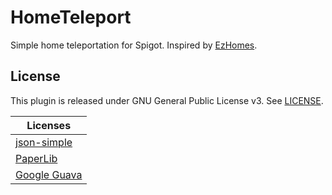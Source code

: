 # HomeTeleport

Simple home teleportation for Spigot. Inspired by [EzHomes](https://github.com/hyperdefined/EzHomes).

## License

This plugin is released under GNU General Public License v3. See [LICENSE](https://github.com/rosengrenen/hometeleport/blob/main/LICENSE).

| Licenses                                                            |
| ------------------------------------------------------------------- |
| [json-simple](https://www.apache.org/licenses/LICENSE-2.0.html)     |
| [PaperLib](https://github.com/PaperMC/PaperLib/blob/master/LICENSE) |
| [Google Guava](https://github.com/google/guava/blob/master/COPYING) |
